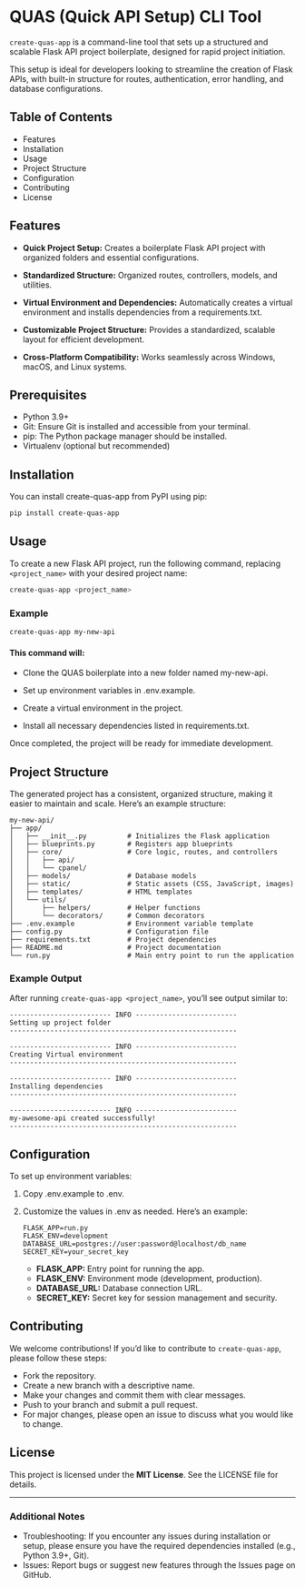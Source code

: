 # QUAS (Quick API Setup) CLI Tool

`create-quas-app` is a command-line tool that sets up a structured and scalable Flask API project boilerplate, designed for rapid project initiation.

This setup is ideal for developers looking to streamline the creation of Flask APIs, with built-in structure for routes, authentication, error handling, and database configurations.

## Table of Contents
- Features
- Installation
- Usage
- Project Structure
- Configuration
- Contributing
- License

## Features

- **Quick Project Setup:** Creates a boilerplate Flask API project with organized folders and essential configurations.

- **Standardized Structure:** Organized routes, controllers, models, and utilities.

- **Virtual Environment and Dependencies:** Automatically creates a virtual environment and installs dependencies from a requirements.txt.

- **Customizable Project Structure:** Provides a standardized, scalable layout for efficient development.

- **Cross-Platform Compatibility:** Works seamlessly across Windows, macOS, and Linux systems.

## Prerequisites
- Python 3.9+
- Git: Ensure Git is installed and accessible from your terminal.
- pip: The Python package manager should be installed.
- Virtualenv (optional but recommended)


## Installation
You can install create-quas-app from PyPI using pip:
```bash
pip install create-quas-app
```

## Usage
To create a new Flask API project, run the following command, replacing `<project_name>` with your desired project name:

```bash
create-quas-app <project_name>
```

### Example
```bash
create-quas-app my-new-api
```

#### This command will:

- Clone the QUAS boilerplate into a new folder named my-new-api.

- Set up environment variables in .env.example.

- Create a virtual environment in the project.

- Install all necessary dependencies listed in requirements.txt.

Once completed, the project will be ready for immediate development.

## Project Structure
The generated project has a consistent, organized structure, making it easier to maintain and scale. Here’s an example structure:

```
my-new-api/
├── app/
│   ├── __init__.py          # Initializes the Flask application
│   ├── blueprints.py        # Registers app blueprints
│   ├── core/                # Core logic, routes, and controllers
│   │   ├── api/
│   │   └── cpanel/
│   ├── models/              # Database models
│   ├── static/              # Static assets (CSS, JavaScript, images)
│   ├── templates/           # HTML templates
│   └── utils/
│       ├── helpers/         # Helper functions
│       └── decorators/      # Common decorators
├── .env.example             # Environment variable template
├── config.py                # Configuration file
├── requirements.txt         # Project dependencies
├── README.md                # Project documentation
└── run.py                   # Main entry point to run the application

```

### Example Output
After running `create-quas-app <project_name>`, you’ll see output similar to:
```
------------------------- INFO -------------------------
Setting up project folder
--------------------------------------------------------

------------------------- INFO -------------------------
Creating Virtual environment
--------------------------------------------------------

------------------------- INFO -------------------------
Installing dependencies
--------------------------------------------------------

------------------------- INFO -------------------------
my-awesome-api created successfully!
--------------------------------------------------------
```

## Configuration
To set up environment variables:

1. Copy .env.example to .env.

2. Customize the values in .env as needed. Here’s an example:

    ```
    FLASK_APP=run.py
    FLASK_ENV=development
    DATABASE_URL=postgres://user:password@localhost/db_name
    SECRET_KEY=your_secret_key
    ```

    - **FLASK_APP:** Entry point for running the app.
    - **FLASK_ENV:** Environment mode (development, production).
    - **DATABASE_URL:** Database connection URL.
    - **SECRET_KEY:** Secret key for session management and security.

## Contributing
We welcome contributions! If you’d like to contribute to `create-quas-app`, please follow these steps:

- Fork the repository.
- Create a new branch with a descriptive name.
- Make your changes and commit them with clear messages.
- Push to your branch and submit a pull request.
- For major changes, please open an issue to discuss what you would like to change.


## License
This project is licensed under the **MIT License**. See the LICENSE file for details.
***


### Additional Notes
- Troubleshooting: If you encounter any issues during installation or setup, please ensure you have the required dependencies installed (e.g., Python 3.9+, Git).
- Issues: Report bugs or suggest new features through the Issues page on GitHub.